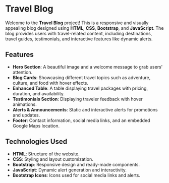 # Travel Blog

Welcome to the **Travel Blog** project! This is a responsive and visually appealing blog designed using **HTML**, **CSS**, **Bootstrap**, and **JavaScript**. The blog provides users with travel-related content, including destinations, travel guides, testimonials, and interactive features like dynamic alerts.

## Features

- **Hero Section**: A beautiful image and a welcome message to grab users' attention.
- **Blog Cards**: Showcasing different travel topics such as adventure, culture, and food with hover effects.
- **Enhanced Table**: A table displaying travel packages with pricing, duration, and availability.
- **Testimonials Section**: Displaying traveler feedback with hover animations.
- **Alerts & Announcements**: Static and interactive alerts for promotions and updates.
- **Footer**: Contact information, social media links, and an embedded Google Maps location.

## Technologies Used

- **HTML**: Structure of the website.
- **CSS**: Styling and layout customization.
- **Bootstrap**: Responsive design and ready-made components.
- **JavaScript**: Dynamic alert generation and interactivity.
- **Bootstrap Icons**: Icons used for social media links and alerts.


